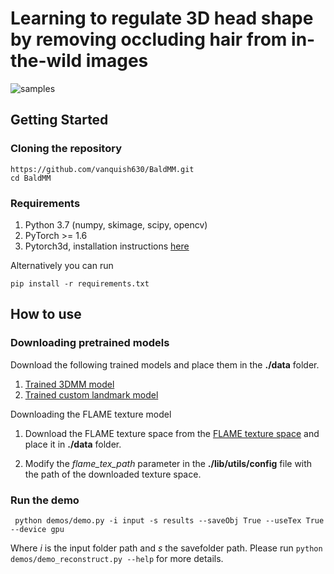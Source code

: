 # Learning to regulate 3D head shape by removing occluding hair from in-the-wild images 


![samples](https://raw.githubusercontent.com/vanquish630/BaldMM/master/demos/Sample.png)


## Getting Started

### Cloning the repository

    https://github.com/vanquish630/BaldMM.git
    cd BaldMM

### Requirements

1. Python 3.7 (numpy, skimage, scipy, opencv)
2. PyTorch >= 1.6
3. Pytorch3d, installation instructions [here](https://github.com/facebookresearch/pytorch3d/blob/main/INSTALL.md)

Alternatively you can run 

    pip install -r requirements.txt


## How to use

### Downloading pretrained models

Download the following trained models and place them in the **./data** folder.

1. [Trained 3DMM model](https://drive.google.com/file/d/1rdodi1D0YEGuu09G75YIA2NxhGeqwWZA/view?usp=sharing)
2. [Trained custom landmark model](https://drive.google.com/file/d/1UtSW4zx232qtIMwQyli5Uu9jfdsdfJuJ/view?usp=sharing)

Downloading the FLAME texture model

1. Download the FLAME texture space from the [FLAME texture space](https://flame.is.tue.mpg.de/download.php) and place it in **./data** folder.
   
2. Modify the *flame_tex_path* parameter in the **./lib/utils/config** file with the path of the downloaded texture space. 
    

### Run the demo

     python demos/demo.py -i input -s results --saveObj True --useTex True --device gpu

Where *i* is the input folder path and *s* the savefolder path. Please run `python demos/demo_reconstruct.py --help` for more details. 



